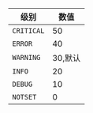 | 级别       | 数值    |
| ---------- | ------- |
| `CRITICAL` | 50      |
| `ERROR`    | 40      |
| `WARNING`  | 30,默认 |
| `INFO`     | 20      |
| `DEBUG`    | 10      |
| `NOTSET`   | 0       |

 